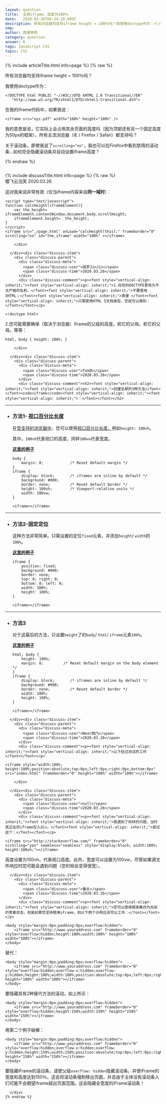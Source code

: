```yaml
---
layout: question
title:  全屏iframe，高度为100％
date:   2020-03-26T08:24:28.000Z
description: 所有浏览器均支持iframe height = 100％吗？我使用doctype作为：<\!DOCTYPE html PUBLIC "-//W3C/...
img: 
author: 西里神奇
category: question
answer: 6
tags: JavaScript CSS
topic: CSS
---
```

<div class="article-root">
  <div class="article">
    {% include articleTitle.html info=page %}
    {% raw %}
    <div class="article-content"><p><font style="vertical-align: inherit;"><font style="vertical-align: inherit;">所有浏览器均支持iframe height = 100％吗？</font></font></p>

<p><font style="vertical-align: inherit;"><font style="vertical-align: inherit;">我使用doctype作为：</font></font></p>

<pre><code>&lt;!DOCTYPE html PUBLIC "-//W3C//DTD XHTML 1.0 Transitional//EN"<font></font>
   "http://www.w3.org/TR/xhtml1/DTD/xhtml1-transitional.dtd"&gt;<font></font>
</code></pre>

<p><font style="vertical-align: inherit;"><font style="vertical-align: inherit;">在我的iframe代码中，如果我说：</font></font></p>

<pre><code>&lt;iframe src="xyz.pdf" width="100%" height="100%" /&gt;
</code></pre>

<p><font style="vertical-align: inherit;"><font style="vertical-align: inherit;">我的意思是说，它实际上会占用其余页面的高度吗（因为顶部还有另一个固定高度为50px的框架），所有主流浏览器（IE / Firefox / Safari）都支持吗？</font></font></p>

<p><font style="vertical-align: inherit;"><font style="vertical-align: inherit;">关于滚动条，即使我说了</font></font><code>scrolling="no"</code><font style="vertical-align: inherit;"><font style="vertical-align: inherit;">，我也可以在Firefox中看到禁用的滚动条...如何完全隐藏滚动条并自动设置iframe高度？</font></font></p></div>
    {% endraw %}
  </div>
  <p style="height: 0;width:0;overflow: hidden;"> 第3765篇《全屏iframe，高度为100％》来自Winter(https://github.com/aiyld/aiyld.github.io)的站点</p>
  <div class="discuss-wrapper">
    {% include discussTitle.html info=page %}
    {% raw %}
    <div class="discuss-item">
        <div class="discuss-parent">
          <div class="discuss-meta">
            <span class="discuss-user">樱飞云泡芙</span>
            <span class="discuss-time">2020.03.26</span>
          </div>
          <div class="discuss-comment"><p><font style="vertical-align: inherit;"><font style="vertical-align: inherit;">这对我来说非常有效（仅当iframe内容来自</font></font><strong><font style="vertical-align: inherit;"><font style="vertical-align: inherit;">同一域时</font></font></strong><font style="vertical-align: inherit;"><font style="vertical-align: inherit;">）：</font></font></p>

<pre><code>&lt;script type="text/javascript"&gt;<font></font>
function calcHeight(iframeElement){<font></font>
    var the_height=  iframeElement.contentWindow.document.body.scrollHeight;<font></font>
    iframeElement.height=  the_height;<font></font>
}<font></font>
&lt;/script&gt;<font></font>
&lt;iframe src="./page.html" onLoad="calcHeight(this);" frameborder="0" scrolling="no" id="the_iframe" width="100%" &gt;&lt;/iframe&gt;<font></font>
</code></pre></div>
        </div>
        
      </div><div class="discuss-item">
        <div class="discuss-parent">
          <div class="discuss-meta">
            <span class="discuss-user">伽罗JinJin</span>
            <span class="discuss-time">2020.03.26</span>
          </div>
          <div class="discuss-comment"><p><font style="vertical-align: inherit;"><font style="vertical-align: inherit;">1.将您的DOCTYPE更改为不太严格的名称。</font><font style="vertical-align: inherit;">不要使用XHTML；</font><font style="vertical-align: inherit;">真傻 </font><font style="vertical-align: inherit;">只需使用HTML 5文档类型，您就可以做到：</font></font></p>

<pre><code>&lt;!doctype html&gt;
</code></pre>

<p><font style="vertical-align: inherit;"><font style="vertical-align: inherit;">2.您可能需要确保（取决于浏览器）iframe的父级的高度。</font><font style="vertical-align: inherit;">和它的父母。</font><font style="vertical-align: inherit;">和它的父母。</font><font style="vertical-align: inherit;">等等：</font></font></p>

<pre><code>html, body { height: 100%; }
</code></pre></div>
        </div>
        
      </div><div class="discuss-item">
        <div class="discuss-parent">
          <div class="discuss-meta">
            <span class="discuss-user">Tom凯</span>
            <span class="discuss-time">2020.03.26</span>
          </div>
          <div class="discuss-comment"><h2><font style="vertical-align: inherit;"><font style="vertical-align: inherit;">创建全屏的3种方法</font></font><code>iframe</code><font style="vertical-align: inherit;"><font style="vertical-align: inherit;">：</font></font></h2>

<hr>

<ul>
<li><h3><font style="vertical-align: inherit;"><font style="vertical-align: inherit;">方法1- </font></font><a href="http://www.w3.org/TR/css3-values/#viewport-relative-lengths"><font style="vertical-align: inherit;"><font style="vertical-align: inherit;">视口百分比长度</font></font></a></h3>

<p><font style="vertical-align: inherit;"><font style="vertical-align: inherit;">在</font></font><a href="http://caniuse.com/#feat=viewport-units"><font style="vertical-align: inherit;"><font style="vertical-align: inherit;">受支持的浏览器中</font></font></a><font style="vertical-align: inherit;"><font style="vertical-align: inherit;">，您可以使用</font></font><a href="http://www.w3.org/TR/css3-values/#viewport-relative-lengths"><font style="vertical-align: inherit;"><font style="vertical-align: inherit;">视口百分比长度，</font></font></a><font style="vertical-align: inherit;"><font style="vertical-align: inherit;">例如</font></font><code>height: 100vh</code><font style="vertical-align: inherit;"><font style="vertical-align: inherit;">。</font></font></p>

<p><font style="vertical-align: inherit;"><font style="vertical-align: inherit;">其中，</font></font><code>100vh</code><font style="vertical-align: inherit;"><font style="vertical-align: inherit;">代表视口的高度，同样</font></font><code>100vw</code><font style="vertical-align: inherit;"><font style="vertical-align: inherit;">代表宽度。</font></font></p>

<p><a href="http://jsfiddle.net/qegaezk6/"><strong><font style="vertical-align: inherit;"><font style="vertical-align: inherit;">这里的例子</font></font></strong></a></p>

<p></p><div class="snippet" data-lang="js" data-hide="false">
<div class="snippet-code">
<pre class="snippet-code-css lang-css prettyprint-override"><code>body {<font></font>
    margin: 0;            /* Reset default margin */<font></font>
}<font></font>
iframe {<font></font>
    display: block;       /* iframes are inline by default */<font></font>
    background: #000;<font></font>
    border: none;         /* Reset default border */<font></font>
    height: 100vh;        /* Viewport-relative units */<font></font>
    width: 100vw;<font></font>
}</code></pre>
<pre class="snippet-code-html lang-html prettyprint-override"><code>&lt;iframe&gt;&lt;/iframe&gt;</code></pre>
</div>
</div>
<p></p></li>
</ul>

<hr>

<ul>
<li><h3><font style="vertical-align: inherit;"><font style="vertical-align: inherit;">方法2-固定定位</font></font></h3>

<p><font style="vertical-align: inherit;"><font style="vertical-align: inherit;">这种方法非常简单。</font><font style="vertical-align: inherit;">只需设置的定位</font></font><code>fixed</code><font style="vertical-align: inherit;"><font style="vertical-align: inherit;">元素，并添加</font></font><code>height</code><font style="vertical-align: inherit;"><font style="vertical-align: inherit;">/ </font></font><code>width</code><font style="vertical-align: inherit;"><font style="vertical-align: inherit;">的</font></font><code>100%</code><font style="vertical-align: inherit;"><font style="vertical-align: inherit;">。</font></font></p>

<p><a href="http://jsfiddle.net/p7xspqw0/"><strong><font style="vertical-align: inherit;"><font style="vertical-align: inherit;">这里的例子</font></font></strong></a></p>

<p></p><div class="snippet" data-lang="js" data-hide="false">
<div class="snippet-code">
<pre class="snippet-code-css lang-css prettyprint-override"><code>iframe {<font></font>
    position: fixed;<font></font>
    background: #000;<font></font>
    border: none;<font></font>
    top: 0; right: 0;<font></font>
    bottom: 0; left: 0;<font></font>
    width: 100%;<font></font>
    height: 100%;<font></font>
}</code></pre>
<pre class="snippet-code-html lang-html prettyprint-override"><code>&lt;iframe&gt;&lt;/iframe&gt;</code></pre>
</div>
</div>
<p></p></li>
</ul>

<hr>

<ul>
<li><h3><font style="vertical-align: inherit;"><font style="vertical-align: inherit;">方法3</font></font></h3>

<p><font style="vertical-align: inherit;"><font style="vertical-align: inherit;">对于这最后的方法，只设置</font></font><code>height</code><font style="vertical-align: inherit;"><font style="vertical-align: inherit;">了的</font></font><code>body</code><font style="vertical-align: inherit;"><font style="vertical-align: inherit;">/ </font></font><code>html</code><font style="vertical-align: inherit;"><font style="vertical-align: inherit;">/ </font></font><code>iframe</code><font style="vertical-align: inherit;"><font style="vertical-align: inherit;">元素</font></font><code>100%</code><font style="vertical-align: inherit;"><font style="vertical-align: inherit;">。</font></font></p>

<p><a href="http://jsfiddle.net/txacs8to/"><strong><font style="vertical-align: inherit;"><font style="vertical-align: inherit;">这里的例子</font></font></strong></a></p>

<p></p><div class="snippet" data-lang="js" data-hide="false">
<div class="snippet-code">
<pre class="snippet-code-css lang-css prettyprint-override"><code>html, body {<font></font>
    height: 100%;<font></font>
    margin: 0;         /* Reset default margin on the body element */<font></font>
}<font></font>
iframe {<font></font>
    display: block;       /* iframes are inline by default */<font></font>
    background: #000;<font></font>
    border: none;         /* Reset default border */<font></font>
    width: 100%;<font></font>
    height: 100%;<font></font>
}</code></pre>
<pre class="snippet-code-html lang-html prettyprint-override"><code>&lt;iframe&gt;&lt;/iframe&gt;</code></pre>
</div>
</div>
<p></p></li>
</ul></div>
        </div>
        
      </div><div class="discuss-item">
        <div class="discuss-parent">
          <div class="discuss-meta">
            <span class="discuss-user">Near西门</span>
            <span class="discuss-time">2020.03.26</span>
          </div>
          <div class="discuss-comment"><p><font style="vertical-align: inherit;"><font style="vertical-align: inherit;">以下经过测试的工作</font></font></p>

<pre><code>&lt;iframe style="width:100%; height:100%;position:absolute;top:0px;left:0px;right:0px;bottom:0px" src="index.html" frameborder="0" height="100%" width="100%"&gt;&lt;/iframe&gt;
</code></pre></div>
        </div>
        
      </div><div class="discuss-item">
        <div class="discuss-parent">
          <div class="discuss-meta">
            <span class="discuss-user">null</span>
            <span class="discuss-time">2020.03.26</span>
          </div>
          <div class="discuss-comment"><p><font style="vertical-align: inherit;"><font style="vertical-align: inherit;">我遇到了同样的问题，当时我正在将iframe拉入div。</font><font style="vertical-align: inherit;">尝试这个：</font></font></p>

<pre><code>&lt;iframe src="http://stackoverflow.com/" frameborder="0" scrolling="yes" seamless="seamless" style="display:block; width:100%; height:100vh;"&gt;&lt;/iframe&gt;
</code></pre>

<p><font style="vertical-align: inherit;"><font style="vertical-align: inherit;">高度设置为100vh，代表视口高度。</font><font style="vertical-align: inherit;">此外，宽度可以设置为100vw，尽管如果源文件响应时您可能会遇到问题（您的帧会变得很宽）。</font></font></p></div>
        </div>
        
      </div><div class="discuss-item">
        <div class="discuss-parent">
          <div class="discuss-meta">
            <span class="discuss-user">番长</span>
            <span class="discuss-time">2020.03.26</span>
          </div>
          <div class="discuss-comment"><p><font style="vertical-align: inherit;"><font style="vertical-align: inherit;">您可以使用框架集作为先前的答案状态，但是如果您坚持使用iFrame，则以下两个示例应该可以工作：</font></font></p>

<pre><code>&lt;body style="margin:0px;padding:0px;overflow:hidden"&gt;<font></font>
    &lt;iframe src="http://www.youraddress.com" frameborder="0" style="overflow:hidden;height:100%;width:100%" height="100%" width="100%"&gt;&lt;/iframe&gt;<font></font>
&lt;/body&gt;<font></font>
</code></pre>

<p><font style="vertical-align: inherit;"><font style="vertical-align: inherit;">替代：</font></font></p>

<pre><code>&lt;body style="margin:0px;padding:0px;overflow:hidden"&gt;<font></font>
    &lt;iframe src="http://www.youraddress.com" frameborder="0" style="overflow:hidden;overflow-x:hidden;overflow-y:hidden;height:100%;width:100%;position:absolute;top:0px;left:0px;right:0px;bottom:0px" height="100%" width="100%"&gt;&lt;/iframe&gt;<font></font>
&lt;/body&gt;<font></font>
</code></pre>

<p><font style="vertical-align: inherit;"><font style="vertical-align: inherit;">要隐藏具有2种替代方法的滚动，如上所示：</font></font></p>

<pre><code>&lt;body style="margin:0px;padding:0px;overflow:hidden"&gt;<font></font>
    &lt;iframe src="http://www.youraddress.com" frameborder="0" style="overflow:hidden;height:150%;width:150%" height="150%" width="150%"&gt;&lt;/iframe&gt;<font></font>
&lt;/body&gt;<font></font>
</code></pre>

<p><font style="vertical-align: inherit;"><font style="vertical-align: inherit;">用第二个例子破解：</font></font></p>

<pre><code>&lt;body style="margin:0px;padding:0px;overflow:hidden"&gt;<font></font>
    &lt;iframe src="http://www.youraddress.com" frameborder="0" style="overflow:hidden;overflow-x:hidden;overflow-y:hidden;height:150%;width:150%;position:absolute;top:0px;left:0px;right:0px;bottom:0px" height="150%" width="150%"&gt;&lt;/iframe&gt;<font></font>
&lt;/body&gt;<font></font>
</code></pre>

<p><font style="vertical-align: inherit;"><font style="vertical-align: inherit;">要隐藏iFrame的滚动条，请使父级</font></font><code>overflow: hidden</code><font style="vertical-align: inherit;"><font style="vertical-align: inherit;">隐藏滚动条，并使iFrame的宽度和高度达到150％，这会将滚动条强制移出页面，并且由于主体没有滚动条人们可能不会期望iframe超出页面范围。</font><font style="vertical-align: inherit;">这会隐藏全宽度的iFrame滚动条！</font></font></p></div>
        </div>
        
      </div>
    {% endraw %}
  </div>
<div>
